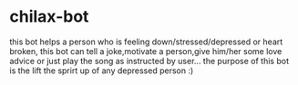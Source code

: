 # chilax-bot
this bot helps a person who is feeling down/stressed/depressed or heart broken,  this bot can tell a joke,motivate a person,give him/her some love advice or just play the song as instructed by user...  the purpose of this bot is the lift the sprirt up of any depressed person :)
